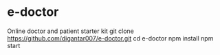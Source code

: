 # e-doctor
Online doctor and patient starter kit
git clone https://github.com/digantar007/e-doctor.git
cd e-doctor
npm install
npm start
